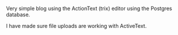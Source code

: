 Very simple blog using the ActionText (trix) editor using the Postgres database.

I have made sure file uploads are working with ActiveText.
